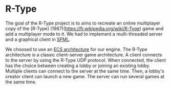 # R-Type

The goal of the R-Type project is to aims to recreate an online multiplayer copy of the [R-Type] (1987)(https://fr.wikipedia.org/wiki/R-Type) game and add a multiplayer mode to it. We had to implement a multi-threaded server and a graphical client in [SFML](https://www.sfml-dev.org/).

We choosed to use an [ECS architecture](https://en.wikipedia.org/wiki/Entity%E2%80%93component%E2%80%93system) for our engine. The R-Type architecture is a classic client-server game architecture. A client connects to the server by using the R-Type UDP protocol. When connected, the client has the choice between creating a lobby or joining an existing lobby. Multiple clients can connect to the server at the same time. Then, a lobby's creator client can launch a new game. The server can run several games at the same time.
